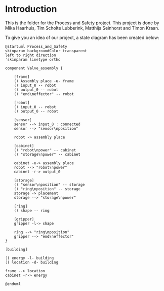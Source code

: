 # Introduction

This is the folder for the Process and Safety project. This project is done by Mika Haarhuis, Tim Scholte Lubberink, Matthijs Seinhorst and Timon Kraan.

To give you an idea of our project, a state diagram has been created below:

```plantuml
@startuml Process_and_Safety
skinparam backgroundColor transparent
left to right direction
'skinparam linetype ortho

component Valve_assembly {
    
    [frame]
    () Assembly place -u- frame
    () input_0 -- robot
    () output_0 -- robot
    () "end\neffector" -- robot

    [robot]
    () input_0 -- robot
    () output_0 -- robot

    [sensor]
    sensor --> input_0 : connected
    sensor --> "sensor\nposition"
    
    robot -> assembly place

    [cabinet]
    () "robot\npower" -- cabinet
    () "storage\npower" -- cabinet
   
    cabinet -u-> assembly place
    robot --> "robot\npower"
    cabinet -r-> output_0
    
    [storage]
    () "sensor\nposition" -- storage
    () "ring\nposition" -- storage
    storage -> placement
    storage --> "storage\npower"

    [ring]
    () shape -- ring
    
    [gripper]
    gripper -l-> shape
    
    ring --> "ring\nposition"
    gripper --> "end\neffector"
}

[building]

() energy -l- building
() location -d- building

frame --> location
cabinet -r-> energy

@enduml
```